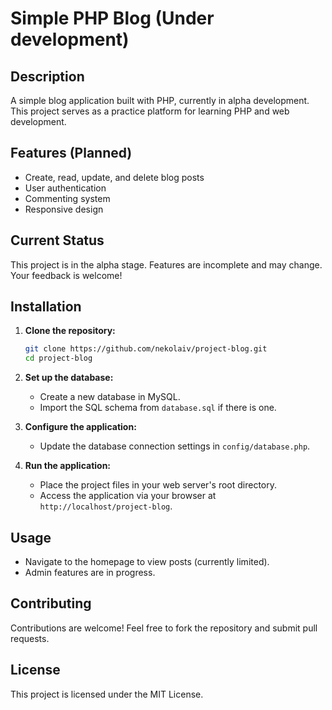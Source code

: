 # Simple PHP Blog (Under development)

## Description
A simple blog application built with PHP, currently in alpha development. This project serves as a practice platform for learning PHP and web development.

## Features (Planned)
- Create, read, update, and delete blog posts
- User authentication
- Commenting system
- Responsive design

## Current Status
This project is in the alpha stage. Features are incomplete and may change. Your feedback is welcome!

## Installation

1. **Clone the repository:**
   ```bash
   git clone https://github.com/nekolaiv/project-blog.git
   cd project-blog
   ```
2. **Set up the database:**
   - Create a new database in MySQL.
   - Import the SQL schema from `database.sql` if there is one.

3. **Configure the application:**
   - Update the database connection settings in `config/database.php`.

4. **Run the application:**
   - Place the project files in your web server's root directory.
   - Access the application via your browser at `http://localhost/project-blog`.

## Usage
- Navigate to the homepage to view posts (currently limited).
- Admin features are in progress.

## Contributing
Contributions are welcome! Feel free to fork the repository and submit pull requests.

## License
This project is licensed under the MIT License.
